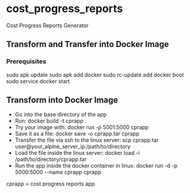 # cost_progress_reports
Cost Progress Reports Generator




## Transform and Transfer into Docker Image
### Prerequisites
sudo apk update
sudo apk add docker
sudo rc-update add docker boot
sudo service docker start

## Transform into Docker Image
- Go into the base directory of the app
- Run: docker build -t cprapp .      
- Try your image with: docker run -p 5001:5000 cprapp       
- Save it as a file: docker save -o cprapp.tar cprapp
- Transfer the file via ssh to the linux server: scp cprapp.tar user@your_alpine_server_ip:/path/to/directory
- Load the file inside the linux server: docker load -i /path/to/directory/cprapp.tar
- Run the app inside the docker container in linux: docker run -d -p 5000:5000 --name cprapp cprapp

cprapp = cost progress reports app



